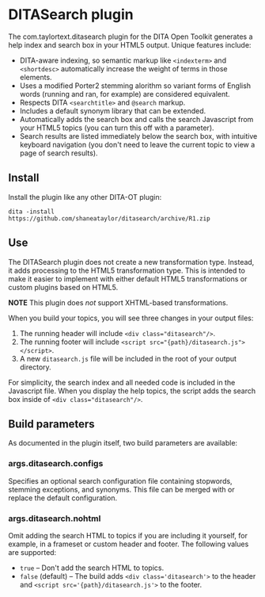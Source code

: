 # DITASearch plugin
The com.taylortext.ditasearch plugin for the DITA Open Toolkit generates 
a help index and search box in your HTML5 output. Unique features include:

* DITA-aware indexing, so semantic markup like `<indexterm>` and `<shortdesc>`
  automatically increase the weight of terms in those elements.
* Uses a modified Porter2 stemming alorithm so variant forms of English words
  (running and ran, for example) are considered equivalent.
* Respects DITA `<searchtitle>` and `@search` markup.
* Includes a default synonym library that can be extended.
* Automatically adds the search box and calls the search Javascript from your HTML5
  topics (you can turn this off with a parameter).
* Search results are listed immediately below the search box, with intuitive 
  keyboard navigation (you don't need to leave the current topic to view a 
  page of search results). 

## Install
Install the plugin like any other DITA-OT plugin:

```
dita -install https://github.com/shaneataylor/ditasearch/archive/R1.zip
```

## Use
The DITASearch plugin does not create a new transformation type. Instead, it 
adds processing to the HTML5 transformation type. This is intended to make it
easier to implement with either default HTML5 transformations or custom plugins
based on HTML5.

**NOTE** This plugin does *not* support XHTML-based transformations.

When you build your topics, you will see three changes in your output files:

1. The running header will include `<div class="ditasearch"/>`.
2. The running footer will include `<script src="{path}/ditasearch.js"></script>`.
3. A new `ditasearch.js` file will be included in the root of your output directory.
 
For simplicity, the search index and all needed code is included in the 
Javascript file. When you display the help topics, the script adds the search box inside 
of `<div class="ditasearch"/>`.

## Build parameters
As documented in the plugin itself, two build parameters are available:

### args.ditasearch.configs
Specifies an optional search configuration file containing stopwords, stemming exceptions, and synonyms.
This file can be merged with or replace the default configuration.

### args.ditasearch.nohtml
Omit adding the search HTML to topics if you are including it yourself, for example, in a frameset
or custom header and footer. The following values are supported:

* `true` – Don't add the search HTML to topics.
* `false` (default) – The build adds `<div class='ditasearch'>` to the header 
  and `<script src='{path}/ditasearch.js'>` to the footer.
